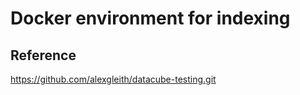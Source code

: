 
# Docker environment for indexing

## Reference

https://github.com/alexgleith/datacube-testing.git
